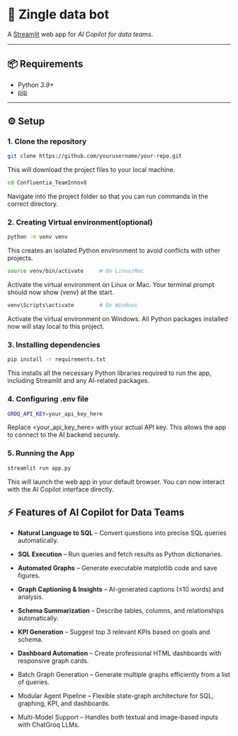 # 🚀 Zingle data bot

A [Streamlit](https://streamlit.io/) web app for *AI Copilot for data teams*.

---

## 📦 Requirements

- Python *3.9+*
- [pip](https://pip.pypa.io/en/stable/)

---

## ⚙ Setup

### 1. Clone the repository

```bash
git clone https://github.com/yourusername/your-repo.git
```
This will download the project files to your local machine.
```bash
cd Confluentia_TeamInnov8
```
Navigate into the project folder so that you can run commands in the correct directory.

### 2. Creating Virtual environment(optional)
```bash
python -m venv venv
```
This creates an isolated Python environment to avoid conflicts with other projects.
```bash
source venv/bin/activate     # On Linux/Mac
```
Activate the virtual environment on Linux or Mac. Your terminal prompt should now show (venv) at the start.
```bash
venv\Scripts\activate        # On Windows
```
Activate the virtual environment on Windows. All Python packages installed now will stay local to this project.
### 3. Installing dependencies
```bash
pip install -r requirements.txt
```
This installs all the necessary Python libraries required to run the app, including Streamlit and any AI-related packages.

### 4. Configuring .env file
```bash
GROQ_API_KEY=your_api_key_here
```
Replace <your_api_key_here> with your actual API key. This allows the app to connect to the AI backend securely.
### 5. Running the App
```bash
streamlit run app.py
```
This will launch the web app in your default browser. You can now interact with the AI Copilot interface directly.

## ⚡ Features of AI Copilot for Data Teams

- **Natural Language to SQL** – Convert questions into precise SQL queries automatically.

- **SQL Execution** – Run queries and fetch results as Python dictionaries.

- **Automated Graphs** – Generate executable matplotlib code and save figures.

- **Graph Captioning & Insights** – AI-generated captions (≤10 words) and analysis.

- **Schema Summarization** – Describe tables, columns, and relationships automatically.

- **KPI Generation** – Suggest top 3 relevant KPIs based on goals and schema.

- **Dashboard Automation** – Create professional HTML dashboards with responsive graph cards.

- Batch Graph Generation – Generate multiple graphs efficiently from a list of queries.

- Modular Agent Pipeline – Flexible state-graph architecture for SQL, graphing, KPI, and dashboards.

- Multi-Model Support – Handles both textual and image-based inputs with ChatGroq LLMs.
